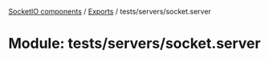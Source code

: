[SocketIO components](../README.md) / [Exports](../modules.md) / tests/servers/socket.server

# Module: tests/servers/socket.server
